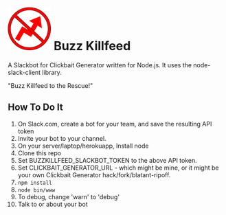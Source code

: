 # !["Buzz Killfeed Logo"](https://github.com/shannonwells/buzzkillfeed-bot/blob/master/assets/buzzkillfeed-icon-sm.png ) Buzz Killfeed

A Slackbot for Clickbait Generator written for Node.js.  It uses the node-slack-client library.

"Buzz Killfeed to the Rescue!"

## How To Do It

1. On Slack.com, create a bot for your team, and save the resulting API token
1. Invite your bot to your channel.
1. On your server/laptop/herokuapp, Install node
1. Clone this repo
1. Set BUZZKILLFEED_SLACKBOT_TOKEN to the above API token.
1. Set CLICKBAIT_GENERATOR_URL - which might be mine, or it might be your own Clickbait Generator hack/fork/blatant-ripoff.
1. ```npm install```
1. ```node bin/www```
1. To debug, change 'warn' to 'debug'
1. Talk to or about your bot
